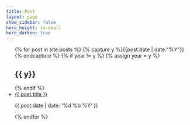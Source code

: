 ```yaml
---
title: Post
layout: page
show_sidebar: false
hero_height: is-small
hero_darken: true
---
```


<ul id="archive">
{% for post in site.posts %}
  {% capture y %}{{post.date | date:"%Y"}}{% endcapture %}
  {% if year != y %}
    {% assign year = y %}
    <h2 class="blogyear">{{ y}}</h2>
  {% endif %}
<li class="archiveposturl"><span><a href="{{ post.url }}" title="{{ post.title }}">{{ post.title }}</a></span><br/>
<span class = "postlower">

{{ post.date | date: '%d %b %Y' }}
</span>

</li>
{% endfor %}
</ul>

